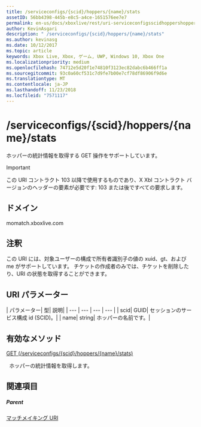 ```yaml
---
title: /serviceconfigs/{scid}/hoppers/{name}/stats
assetID: 56bb4398-445b-e8c5-a4ce-1651576ee7e7
permalink: en-us/docs/xboxlive/rest/uri-serviceconfigsscidhoppershoppernamestats.html
author: KevinAsgari
description: " /serviceconfigs/{scid}/hoppers/{name}/stats"
ms.author: kevinasg
ms.date: 10/12/2017
ms.topic: article
keywords: Xbox Live, Xbox, ゲーム, UWP, Windows 10, Xbox One
ms.localizationpriority: medium
ms.openlocfilehash: 74712e5d20f1e74810f3123ec82dabc6b466ff1a
ms.sourcegitcommit: 93c0a60cf531c7d9fe7b00e7cf78df86906f9d6e
ms.translationtype: MT
ms.contentlocale: ja-JP
ms.lasthandoff: 11/23/2018
ms.locfileid: "7571117"
---
```

# <a name="serviceconfigsscidhoppersnamestats"></a>/serviceconfigs/{scid}/hoppers/{name}/stats

ホッパーの統計情報を取得する GET 操作をサポートしています。

> [!IMPORTANT]
> この URI コントラクト 103 以降で使用するものであり、X Xbl コントラクト バージョンのヘッダーの要素が必要です: 103 または後ですべての要求します。

<a id="ID4ER"></a>


## <a name="domain"></a>ドメイン
momatch.xboxlive.com  
<a id="ID4EW"></a>


## <a name="remarks"></a>注釈
この URI には、対象ユーザーの構成で所有者識別子の値の xuid、gt、および me がサポートしています。 チケットの作成者のみでは、チケットを削除したり、URI の状態を取得することができます。  
<a id="ID4E6"></a>


## <a name="uri-parameters"></a>URI パラメーター

| パラメーター| 型| 説明|
| --- | --- | --- | --- |
| scid| GUID| セッションのサービス構成 id (SCID)。|
| name| string| ホッパーの名前です。|

<a id="ID4EEC"></a>


## <a name="valid-methods"></a>有効なメソッド

[GET (/serviceconfigs/{scid}/hoppers/{name}/stats)](uri-serviceconfigsscidhoppershoppernamestatsget.md)

&nbsp;&nbsp;ホッパーの統計情報を取得します。

<a id="ID4EQC"></a>


## <a name="see-also"></a>関連項目

<a id="ID4ESC"></a>


##### <a name="parent"></a>Parent  

[マッチメイキング URI](atoc-reference-matchtickets.md)
